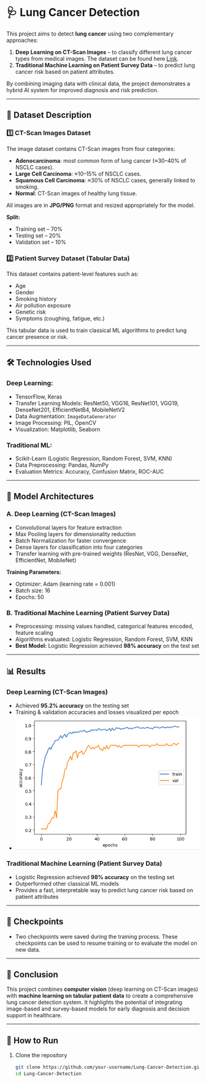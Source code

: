 # 🩺 Lung Cancer Detection

This project aims to detect **lung cancer** using two complementary approaches:  

1. **Deep Learning on CT-Scan Images** – to classify different lung cancer types from medical images. The dataset can be found here [Link](https://www.kaggle.com/datasets/mohamedhanyyy/chest-ctscan-images?resource=download).
2. **Traditional Machine Learning on Patient Survey Data** – to predict lung cancer risk based on patient attributes.  

By combining imaging data with clinical data, the project demonstrates a hybrid AI system for improved diagnosis and risk prediction.

---

## 📂 Dataset Description

### 1️⃣ CT-Scan Images Dataset  

The image dataset contains CT-Scan images from four categories:

- **Adenocarcinoma**: most common form of lung cancer (≈30–40% of NSCLC cases).  
- **Large Cell Carcinoma**: ≈10–15% of NSCLC cases.  
- **Squamous Cell Carcinoma**: ≈30% of NSCLC cases, generally linked to smoking.  
- **Normal**: CT-Scan images of healthy lung tissue.  

All images are in **JPG/PNG** format and resized appropriately for the model.

**Split:**  
- Training set – 70%  
- Testing set – 20%  
- Validation set – 10%  

### 2️⃣ Patient Survey Dataset (Tabular Data)  

This dataset contains patient-level features such as:  
- Age  
- Gender  
- Smoking history  
- Air pollution exposure  
- Genetic risk  
- Symptoms (coughing, fatigue, etc.)  

This tabular data is used to train classical ML algorithms to predict lung cancer presence or risk.

---

## 🛠️ Technologies Used

### Deep Learning:
- TensorFlow, Keras  
- Transfer Learning Models: ResNet50, VGG16, ResNet101, VGG19, DenseNet201, EfficientNetB4, MobileNetV2  
- Data Augmentation: `ImageDataGenerator`  
- Image Processing: PIL, OpenCV  
- Visualization: Matplotlib, Seaborn  

### Traditional ML:
- Scikit-Learn (Logistic Regression, Random Forest, SVM, KNN)  
- Data Preprocessing: Pandas, NumPy  
- Evaluation Metrics: Accuracy, Confusion Matrix, ROC-AUC  

---

## 🧠 Model Architectures

### A. Deep Learning (CT-Scan Images)
- Convolutional layers for feature extraction  
- Max Pooling layers for dimensionality reduction  
- Batch Normalization for faster convergence  
- Dense layers for classification into four categories  
- Transfer learning with pre-trained weights (ResNet, VGG, DenseNet, EfficientNet, MobileNet)

**Training Parameters:**  
- Optimizer: Adam (learning rate = 0.001)  
- Batch size: 16  
- Epochs: 50  

### B. Traditional Machine Learning (Patient Survey Data)
- Preprocessing: missing values handled, categorical features encoded, feature scaling  
- Algorithms evaluated: Logistic Regression, Random Forest, SVM, KNN  
- **Best Model:** Logistic Regression achieved **98% accuracy** on the test set  

---

## 📊 Results

### Deep Learning (CT-Scan Images)
- Achieved **95.2% accuracy** on the testing set  
- Training & validation accuracies and losses visualized per epoch
- ![Accuracy and Loss](https://raw.githubusercontent.com/BarriBarri20/Lung-cancer-detection-model-training/main/accuracy_epochs.png)

### Traditional Machine Learning (Patient Survey Data)
- Logistic Regression achieved **98% accuracy** on the testing set  
- Outperformed other classical ML models  
- Provides a fast, interpretable way to predict lung cancer risk based on patient attributes  

---

## 📝 Checkpoints
- Two checkpoints were saved during the training process. These checkpoints can be used to resume training or to evaluate the model on new data.

---

## 🌟 Conclusion
This project combines **computer vision** (deep learning on CT-Scan images) with **machine learning on tabular patient data** to create a comprehensive lung cancer detection system. It highlights the potential of integrating image-based and survey-based models for early diagnosis and decision support in healthcare.

---

## 🚀 How to Run

1. Clone the repository  
   ```bash
   git clone https://github.com/your-username/Lung-Cancer-Detection.git
   cd Lung-Cancer-Detection


